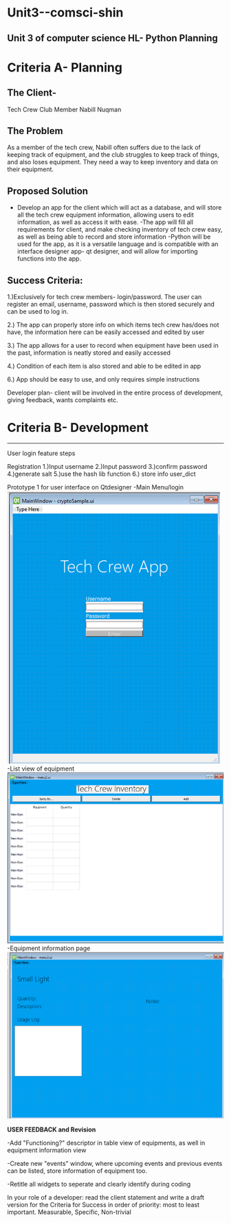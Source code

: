 # Unit3--comsci-shin
Unit 3 of computer science HL- Python
**Planning**
------------
# Criteria A- Planning


## The Client- 
Tech Crew Club Member Nabill Nuqman
## The Problem 
As a member of the tech crew, Nabill often suffers due to the lack of keeping track of equipment, and the club struggles to keep track of things, and also loses equipment. They need a way to keep inventory and data on their equipment.
## Proposed Solution
- Develop an app for the client which will act as a database, and will store all the tech crew equipment information, allowing users to edit information, as well as access it with ease.
-The app will fill all requirements for client, and make checking inventory of tech crew easy, as well as being able to record and store information
-Python will be used for the app, as it is a versatile language and is compatible with an interface designer app- qt designer, and will allow for importing functions into the app.
## Success Criteria:
1.)Exclusively for tech crew members- login/password. The user can register an email, username, password which is then stored securely and can be used to log in.

2.) The app can properly store info on which items tech crew has/does not have, the information here can be easily accessed and edited by user

3.) The app allows for a user to record when equipment have been used in the past, information is neatly stored and easily accessed

4.) Condition of each item is also stored and able to be edited in app

6.) App should be easy to use, and only requires simple instructions

Developer plan- client will be involved in the entire process of development, giving feedback, wants complaints etc. 

# Criteria B- Development
---------------
User login feature steps

Registration
1.)Input username
2.)Input password
3.)confirm password
4.)generate salt
5.)use the hash lib function
6.) store info user_dict

Prototype 1 for user interface on Qtdesigner
-Main Menu/login
![Mainmenu](Mainwindow.png.png)
-List view of equipment
![secondmenu](seconwindow.png.png)
-Equipment information page
![thirdmenu](thirdwindow.png.png)

**USER FEEDBACK and Revision**

-Add "Functioning?" descriptor in table view of equipments, as well in equipment information view

-Create new "events" window, where upcoming events and previous events can be listed, store information of equipment too.

-Retitle all widgets to seperate and clearly identify during coding

In your role of a developer: read the client statement and write a draft version for the Criteria for Success in order of priority: most to least important.  Measurable, Specific, Non-trivial

